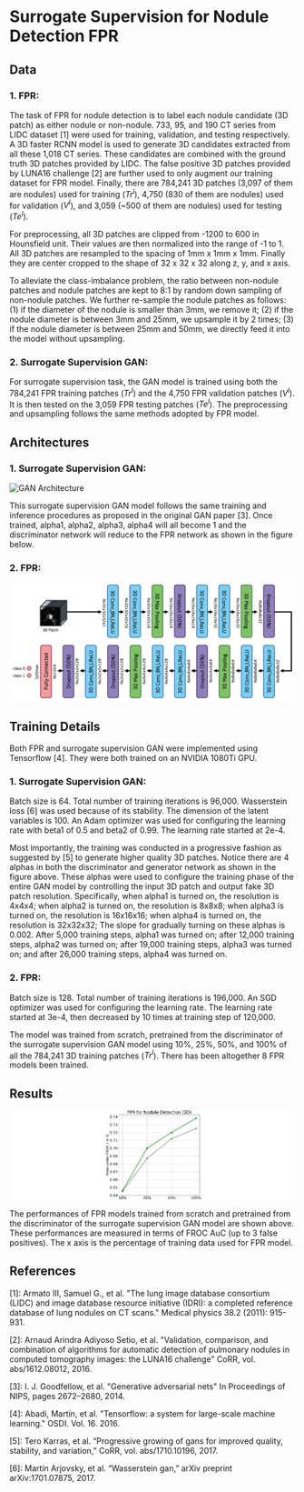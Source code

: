 # Surrogate Supervision for Nodule Detection FPR


## Data

### 1. FPR:
The task of FPR for nodule detection is to label each nodule candidate (3D patch) as either nodule or non-nodule.
733, 95, and 190 CT series from LIDC dataset [1] were used for training, validation, and testing respectively.
A 3D faster RCNN model is used to generate 3D candidates extracted from all these 1,018 CT series.
These candidates are combined with the ground truth 3D patches provided by LIDC.
The false positive 3D patches provided by LUNA16 challenge [2] are further used to only augment our training dataset for FPR model.
Finally, there are 784,241 3D patches (3,097 of them are nodules) used for training (*Tr<sup>l</sup>*), 4,750 (830 of them are nodules) used for validation (*V<sup>l</sup>*), and 3,059 (~500 of them are nodules) used for testing (*Te<sup>l</sup>*).

For preprocessing, all 3D patches are clipped from -1200 to 600 in Hounsfield unit.
Their values are then normalized into the range of -1 to 1.
All 3D patches are resampled to the spacing of 1mm x 1mm x 1mm.
Finally they are center cropped to the shape of 32 x 32 x 32 along z, y, and x axis.

To alleviate the class-imbalance problem, the ratio between non-nodule patches and nodule patches are kept to 8:1 by random down sampling of non-nodule patches. We further re-sample the nodule patches as follows:
(1) if the diameter of the nodule is smaller than 3mm, we remove it;
(2) if the nodule diameter is between 3mm and 25mm, we upsample it by 2 times;
(3) if the nodule diameter is between 25mm and 50mm, we directly feed it into the model without upsampling.

### 2. Surrogate Supervision GAN:
For surrogate supervision task, the GAN model is trained using both the 784,241 FPR training patches (*Tr<sup>l</sup>*) and the 4,750 FPR validation patches (*V<sup>l</sup>*). It is then tested on the 3,059 FPR testing patches (*Te<sup>l</sup>*).
The preprocessing and upsampling follows the same methods adopted by FPR model.


## Architectures

### 1. Surrogate Supervision GAN:
![GAN Architecture](./FPR_GAN3.png)

This surrogate supervision GAN model follows the same training and inference procedures as proposed in the original GAN paper [3]. Once trained, alpha1, alpha2, alpha3, alpha4 will all become 1 and the discriminator network will reduce to the FPR network as shown in the figure below.

### 2. FPR:
![FPR Architecture](./FPR2.png)


## Training Details
Both FPR and surrogate supervision GAN were implemented using Tensorflow [4].
They were both trained on an NVIDIA 1080Ti GPU.

### 1. Surrogate Supervision GAN:
Batch size is 64. Total number of training iterations is 96,000.
Wasserstein loss [6] was used because of its stability.
The dimension of the latent variables is 100.
An Adam optimizer was used for configuring the learning rate with beta1 of 0.5 and beta2 of 0.99.
The learning rate started at 2e-4. 

Most importantly, the training was conducted in a progressive fashion as suggested by [5] to generate higher quality 3D patches.
Notice there are 4 alphas in both the discriminator and generator network as shown in the figure above.
These alphas were used to configure the training phase of the entire GAN model by controlling the input 3D patch and output fake 3D patch resolution.
Specifically, when alpha1 is turned on, the resolution is 4x4x4;
when alpha2 is turned on, the resolution is 8x8x8;
when alpha3 is turned on, the resolution is 16x16x16;
when alpha4 is turned on, the resolution is 32x32x32;
The slope for gradually turning on these alphas is 0.002.
After 5,000 training steps, alpha1 was turned on;
after 12,000 training steps, alpha2 was turned on;
after 19,000 training steps, alpha3 was turned on;
and after 26,000 training steps, alpha4 was turned on.

### 2. FPR:
Batch size is 128. Total number of training iterations is 196,000.
An SGD optimizer was used for configuring the learning rate.
The learning rate started at 3e-4, then decreased by 10 times at training step of 120,000.

The model was trained from scratch, pretrained from the discriminator of the surrogate supervision GAN model using 10%, 25%, 50%, and 100% of all the 784,241 3D training patches (*Tr<sup>l</sup>*). There has been altogether 8 FPR models been trained.


## Results
![FPR result](./FPR_result3.png)

The performances of FPR models trained from scratch and pretrained from the discriminator of the surrogate supervision GAN model are shown above. These performances are measured in terms of FROC AuC (up to 3 false positives).
The x axis is the percentage of training data used for FPR model.


## References

[1]: Armato III, Samuel G., et al. "The lung image database consortium (LIDC) and image database resource initiative (IDRI): a completed reference database of lung nodules on CT scans." Medical physics 38.2 (2011): 915-931.

[2]: Arnaud Arindra Adiyoso Setio, et al. "Validation, comparison, and combination of algorithms for automatic detection of pulmonary nodules in computed tomography images: the LUNA16 challenge" CoRR, vol. abs/1612.08012, 2016.

[3]: I. J. Goodfellow, et al. "Generative adversarial nets" In Proceedings of NIPS, pages 2672–2680, 2014.

[4]: Abadi, Martín, et al. "Tensorflow: a system for large-scale machine learning." OSDI. Vol. 16. 2016.

[5]: Tero Karras, et al. “Progressive growing of gans for improved quality, stability, and variation,” CoRR, vol. abs/1710.10196, 2017.

[6]: Martin Arjovsky, et al. “Wasserstein gan,” arXiv preprint arXiv:1701.07875, 2017.



